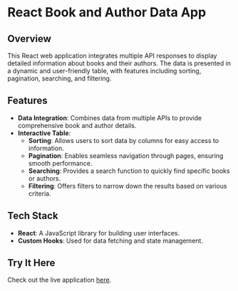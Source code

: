 # **React Book and Author Data App**

## Overview
This React web application integrates multiple API responses to display detailed information about books and their authors. The data is presented in a dynamic and user-friendly table, with features including sorting, pagination, searching, and filtering.

## Features
- **Data Integration**: Combines data from multiple APIs to provide comprehensive book and author details.
- **Interactive Table**:
  - **Sorting**: Allows users to sort data by columns for easy access to information.
  - **Pagination**: Enables seamless navigation through pages, ensuring smooth performance.
  - **Searching**: Provides a search function to quickly find specific books or authors.
  - **Filtering**: Offers filters to narrow down the results based on various criteria.

## Tech Stack
- **React**: A JavaScript library for building user interfaces.
- **Custom Hooks**: Used for data fetching and state management.

## Try It Here
Check out the live application [here](https://book-store-pagination.netlify.app/).

